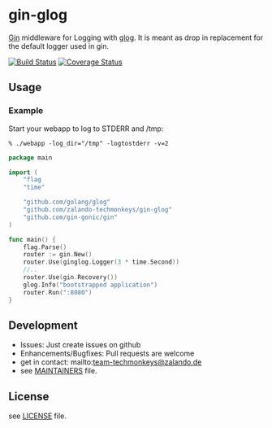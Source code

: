 # gin-glog
[Gin](https://github.com/gin-gonic/gin) middleware for Logging with
[glog](https://github.com/golang/glog). It is meant as drop in
replacement for the default logger used in gin.

[![Build Status](https://travis-ci.org/zalando-techmonkeys/gin-glog.svg?branch=master)](https://travis-ci.org/zalando-techmonkeys/gin-glog)
[![Coverage Status](https://coveralls.io/repos/zalando-techmonkeys/gin-glog/badge.svg?branch=master&service=github)](https://coveralls.io/github/zalando-techmonkeys/gin-glog?branch=master)

## Usage
### Example

Start your webapp to log to STDERR and /tmp:

    % ./webapp -log_dir="/tmp" -logtostderr -v=2

```go
package main

import (
    "flag
    "time"

    "github.com/golang/glog"
    "github.com/zalando-techmonkeys/gin-glog"
    "github.com/gin-gonic/gin"
)

func main() {
    flag.Parse()
    router := gin.New()
    router.Use(ginglog.Logger(3 * time.Second))
    //..
    router.Use(gin.Recovery())
    glog.Info("bootstrapped application")
    router.Run(":8080")
}
```
## Development
* Issues: Just create issues on github
* Enhancements/Bugfixes: Pull requests are welcome
* get in contact: mailto:team-techmonkeys@zalando.de
* see [MAINTAINERS](https://github.com/zalando-techmonkeys/gin-glog/blob/master/MAINTAINERS)
file.

## License
see [LICENSE](https://github.com/zalando-techmonkeys/gin-glog/blob/master/LICENSE) file.
